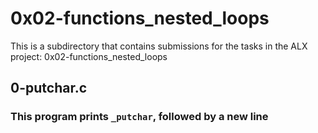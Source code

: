 # 0x02-functions_nested_loops

This is a subdirectory that contains submissions for the tasks in the ALX project: 0x02-functions_nested_loops

## 0-putchar.c
### This program prints `_putchar`, followed by a new line
